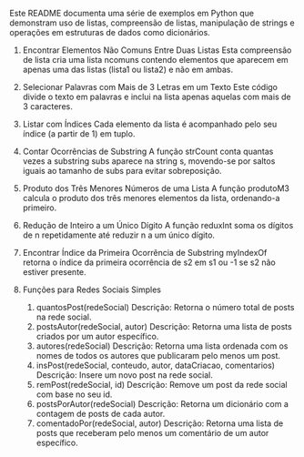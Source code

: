 Este README documenta uma série de exemplos em Python que demonstram uso de listas, compreensão de listas, manipulação de strings e operações em estruturas de dados como dicionários.

1. Encontrar Elementos Não Comuns Entre Duas Listas
Esta compreensão de lista cria uma lista ncomuns contendo elementos que aparecem em apenas uma das listas (lista1 ou lista2) e não em ambas.


2. Selecionar Palavras com Mais de 3 Letras em um Texto
Este código divide o texto em palavras e inclui na lista apenas aquelas com mais de 3 caracteres.

3. Listar com Índices
Cada elemento da lista é acompanhado pelo seu índice (a partir de 1) em tuplo.

4. Contar Ocorrências de Substring
A função strCount conta quantas vezes a substring subs aparece na string s, movendo-se por saltos iguais ao tamanho de subs para evitar sobreposição.

5. Produto dos Três Menores Números de uma Lista
A função produtoM3 calcula o produto dos três menores elementos da lista, ordenando-a primeiro.

6. Redução de Inteiro a um Único Dígito
A função reduxInt soma os dígitos de n repetidamente até reduzir n a um único dígito.

7. Encontrar Índice da Primeira Ocorrência de Substring
myIndexOf retorna o índice da primeira ocorrência de s2 em s1 ou -1 se s2 não estiver presente.

8. Funções para Redes Sociais Simples
    1. quantosPost(redeSocial)
        Descrição: Retorna o número total de posts na rede social.
    2. postsAutor(redeSocial, autor)
        Descrição: Retorna uma lista de posts criados por um autor específico.
    3. autores(redeSocial)
        Descrição: Retorna uma lista ordenada com os nomes de todos os autores que publicaram pelo menos um post.
    4. insPost(redeSocial, conteudo, autor, dataCriacao, comentarios)
        Descrição: Insere um novo post na rede social.
    5. remPost(redeSocial, id)
        Descrição: Remove um post da rede social com base no seu id.
    6. postsPorAutor(redeSocial)
        Descrição: Retorna um dicionário com a contagem de posts de cada autor.
    7. comentadoPor(redeSocial, autor)
        Descrição: Retorna uma lista de posts que receberam pelo menos um comentário de um autor específico.
    




